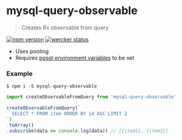 # mysql-query-observable
> Creates Rx observable from query

[![npm version](https://badge.fury.io/js/mysql-query-observable.svg)](https://badge.fury.io/js/mysql-query-observable) [![wercker status](https://app.wercker.com/status/84e014aa4dec0b56ee7222c9fda64498/s/master "wercker status")](https://app.wercker.com/project/bykey/84e014aa4dec0b56ee7222c9fda64498)
 - Uses pooling
 - Requires [pgsql environment variables](https://www.postgresql.org/docs/8.4/static/libpq-envars.html) to be set

### Example
```console
$ npm i -S mysql-query-observable
```

```js
import createObservableFromQuery from 'mysql-query-observable'

createObservableFromQuery(`
  SELECT * FROM item ORDER BY id ASC LIMIT 2
`)
.toArray()
.subscribe(data => console.log(data)) // [{item1}, {item2}]
```
